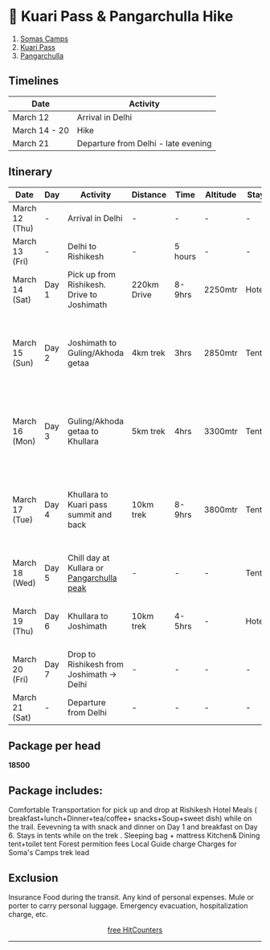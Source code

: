 # 👋 Kuari Pass & Pangarchulla Hike

1. [Somas Camps](http://www.somascamps.com/)
2. [Kuari Pass](https://indiahikes.com/kuari-pass)
2. [Pangarchulla](https://indiahikes.com/pangarchulla-peak-trek)

## Timelines

| Date | Activity |
|------|----------|
| March 12 | Arrival in Delhi |
| March 14 - 20 | Hike |
| March 21 | Departure from Delhi - late evening |

## Itinerary

| Date | Day | Activity | Distance | Time | Altitude | Stay | Meals |
|------|-----|----------|----------|------|----------|------|-------|
| March 12 (Thu) | - | Arrival in Delhi | - | - | - | - | - |
| March 13 (Fri) | - | Delhi to Rishikesh | - | 5 hours | - | - | - |
| March 14 (Sat) | Day 1 | Pick up from Rishikesh. Drive to Joshimath | 220km Drive | 8-9hrs | 2250mtr | Hotel | Evening tea + snacks, dinner |
| March 15 (Sun) | Day 2 | Joshimath to Guling/Akhoda getaa | 4km trek | 3hrs | 2850mtr | Tents | Breakfast, packed lunch, tea + snacks, soup, dinner, sweet dish |
| March 16 (Mon) | Day 3 | Guling/Akhoda getaa to Khullara | 5km trek | 4hrs | 3300mtr | Tents | Hot lunch, tea + snacks, soup, dinner, sweet dish |
| March 17 (Tue) | Day 4 | Khullara to Kuari pass summit and back | 10km trek | 8-9hrs | 3800mtr | Tents | Breakfast, packed lunch, tea + snacks, soup, dinner, sweet dish |
| March 18 (Wed) | Day 5 | Chill day at Kullara or [Pangarchulla peak](https://indiahikes.com/pangarchulla-peak-trek#quick-itinerary) | - | - | - | Tents | - |
| March 19 (Thu) | Day 6 | Khullara to Joshimath | 10km trek | 4-5hrs | - | Hotel | Breakfast, packed lunch, tea + snacks, dinner |
| March 20 (Fri) | Day 7 | Drop to Rishikesh from Joshimath → Delhi | - | - | - | - | Breakfast |
| March 21 (Sat) | - | Departure from Delhi | - | - | - | - | - |

## Package per head
**18500**

## Package  includes:
Comfortable Transportation for pick up and drop at Rishikesh
Hotel
Meals ( breakfast+lunch+Dinner+tea/coffee+ snacks+Soup+sweet dish) while  on the trail.  Eevevning ta  with snack and dinner  on Day 1 and  breakfast on Day 6.
Stays  in tents while on the trek .
Sleeping bag + mattress
Kitchen& Dining tent+toilet tent
Forest permition fees
Local Guide charge
Charges for Soma's Camps trek lead


## Exclusion
Insurance
Food during the transit.
Any kind of personal expenses.
Mule or porter to carry personal luggage.
Emergency evacuation, hospitalization charge, etc.

<p align="center">
    <a href='https://www.free-counters.org/'>free HitCounters</a> 
    <script type='text/javascript' src='https://www.freevisitorcounters.com/auth.php?id=6c7412639126d6d57948dd598929718bd1c7709c'></script>
    <script type="text/javascript" src="https://www.freevisitorcounters.com/en/home/counter/1426767/t/5"></script>
    </p>

---
